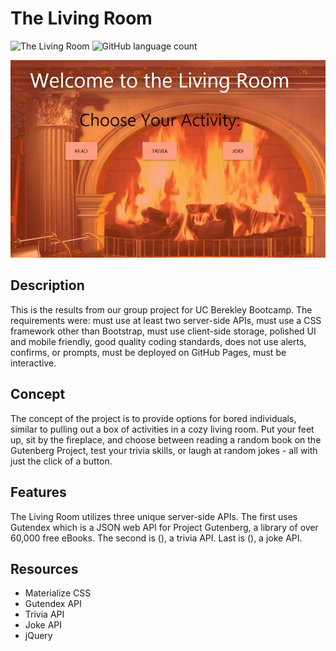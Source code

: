 # The Living Room
![The Living Room](https://img.shields.io/github/languages/top/yooperjb/Living-Room)  ![GitHub language count](https://img.shields.io/github/languages/count/yooperjb/Living-Room)

![Dashboard](./assets/images/front_page.jpg)

## Description
This is the results from our group project for UC Berekley Bootcamp. The requirements were: must use at least two server-side APIs, must use a CSS framework other than Bootstrap, must use client-side storage, polished UI and mobile friendly, good quality coding standards, does not use alerts, confirms, or prompts, must be deployed on GitHub Pages, must be interactive.

## Concept
The concept of the project is to provide options for bored individuals, similar to pulling out a box of activities in a cozy living room. Put your feet up, sit by the fireplace, and choose between reading a random book on the Gutenberg Project, test your trivia skills, or laugh at random jokes - all with just the click of a button. 

## Features
The Living Room utilizes three unique server-side APIs. The first uses Gutendex which is a JSON web API for Project Gutenberg, a library of over 60,000 free eBooks. The second is (), a trivia API. Last is (), a joke API.

## Resources
* Materialize CSS 
* Gutendex API
* Trivia API
* Joke API
* jQuery